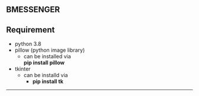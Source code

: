 
BMESSENGER
---
## Requirement
 - python 3.8
 - pillow (python image library)
    - can be installed via <br/>
    **pip install pillow**
 - tkinter
    - can be installd via
        - **pip install tk**

---

